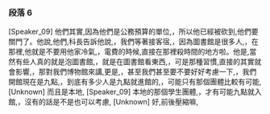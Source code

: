 ### 段落 6

[Speaker_09] 他們其實,因為他們是公務預算的單位,，所以他已經被砍到,他們要關門了。他說,他們,科長告訴他說,，我們等著接客宿,，因為圖書館是很多人,，在那裡,他就是不要用他家冷氣,，電費的時候,直接在那裡殺時間的地方啦。他是,當然有些人真的就是泡圖書館,，就是在圖書館看東西,，可是那種習慣,直接的其實就會影響,，那對我們博物館來講,更是,，甚至我們甚至要不要好好考慮一下,，我們開館現在是九點,，到底有多少人是九點就進館的,，可能只有那個團體比較有可能,
[Unknown] 而且是本地,
[Speaker_09] 本地的那個學生團體,，才有可能九點就入館,，沒有的話是不是也可以考慮,
[Unknown] 好,前後壓縮嘛,
